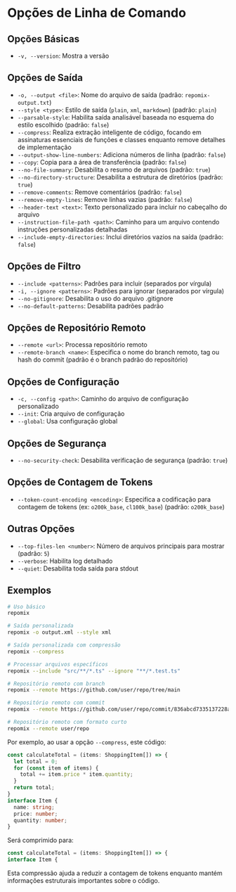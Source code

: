 # Opções de Linha de Comando

## Opções Básicas
- `-v, --version`: Mostra a versão

## Opções de Saída
- `-o, --output <file>`: Nome do arquivo de saída (padrão: `repomix-output.txt`)
- `--style <type>`: Estilo de saída (`plain`, `xml`, `markdown`) (padrão: `plain`)
- `--parsable-style`: Habilita saída analisável baseada no esquema do estilo escolhido (padrão: `false`)
- `--compress`: Realiza extração inteligente de código, focando em assinaturas essenciais de funções e classes enquanto remove detalhes de implementação
- `--output-show-line-numbers`: Adiciona números de linha (padrão: `false`)
- `--copy`: Copia para a área de transferência (padrão: `false`)
- `--no-file-summary`: Desabilita o resumo de arquivos (padrão: `true`)
- `--no-directory-structure`: Desabilita a estrutura de diretórios (padrão: `true`)
- `--remove-comments`: Remove comentários (padrão: `false`)
- `--remove-empty-lines`: Remove linhas vazias (padrão: `false`)
- `--header-text <text>`: Texto personalizado para incluir no cabeçalho do arquivo
- `--instruction-file-path <path>`: Caminho para um arquivo contendo instruções personalizadas detalhadas
- `--include-empty-directories`: Inclui diretórios vazios na saída (padrão: `false`)

## Opções de Filtro
- `--include <patterns>`: Padrões para incluir (separados por vírgula)
- `-i, --ignore <patterns>`: Padrões para ignorar (separados por vírgula)
- `--no-gitignore`: Desabilita o uso do arquivo .gitignore
- `--no-default-patterns`: Desabilita padrões padrão

## Opções de Repositório Remoto
- `--remote <url>`: Processa repositório remoto
- `--remote-branch <name>`: Especifica o nome do branch remoto, tag ou hash do commit (padrão é o branch padrão do repositório)

## Opções de Configuração
- `-c, --config <path>`: Caminho do arquivo de configuração personalizado
- `--init`: Cria arquivo de configuração
- `--global`: Usa configuração global

## Opções de Segurança
- `--no-security-check`: Desabilita verificação de segurança (padrão: `true`)

## Opções de Contagem de Tokens
- `--token-count-encoding <encoding>`: Especifica a codificação para contagem de tokens (ex: `o200k_base`, `cl100k_base`) (padrão: `o200k_base`)

## Outras Opções
- `--top-files-len <number>`: Número de arquivos principais para mostrar (padrão: `5`)
- `--verbose`: Habilita log detalhado
- `--quiet`: Desabilita toda saída para stdout

## Exemplos

```bash
# Uso básico
repomix

# Saída personalizada
repomix -o output.xml --style xml

# Saída personalizada com compressão
repomix --compress

# Processar arquivos específicos
repomix --include "src/**/*.ts" --ignore "**/*.test.ts"

# Repositório remoto com branch
repomix --remote https://github.com/user/repo/tree/main

# Repositório remoto com commit
repomix --remote https://github.com/user/repo/commit/836abcd7335137228ad77feb28655d85712680f1

# Repositório remoto com formato curto
repomix --remote user/repo
```

Por exemplo, ao usar a opção `--compress`, este código:

```typescript
const calculateTotal = (items: ShoppingItem[]) => {
  let total = 0;
  for (const item of items) {
    total += item.price * item.quantity;
  }
  return total;
}
interface Item {
  name: string;
  price: number;
  quantity: number;
}
```

Será comprimido para:

```typescript
const calculateTotal = (items: ShoppingItem[]) => {
interface Item {
```

Esta compressão ajuda a reduzir a contagem de tokens enquanto mantém informações estruturais importantes sobre o código.
